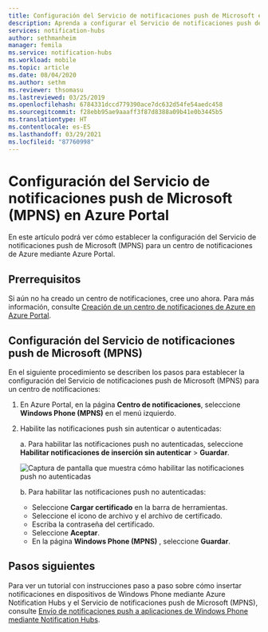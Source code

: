 ```yaml
---
title: Configuración del Servicio de notificaciones push de Microsoft en Azure Notification Hubs | Microsoft Docs
description: Aprenda a configurar el Servicio de notificaciones push de Microsoft para un centro de notificaciones de Azure.
services: notification-hubs
author: sethmanheim
manager: femila
ms.service: notification-hubs
ms.workload: mobile
ms.topic: article
ms.date: 08/04/2020
ms.author: sethm
ms.reviewer: thsomasu
ms.lastreviewed: 03/25/2019
ms.openlocfilehash: 6784331dccd779390ace7dc632d54fe54aedc458
ms.sourcegitcommit: f28ebb95ae9aaaff3f87d8388a09b41e0b3445b5
ms.translationtype: HT
ms.contentlocale: es-ES
ms.lasthandoff: 03/29/2021
ms.locfileid: "87760998"
---
```

# <a name="configure-microsoft-push-notification-service-mpns-settings-in-the-azure-portal"></a>Configuración del Servicio de notificaciones push de Microsoft (MPNS) en Azure Portal

En este artículo podrá ver cómo establecer la configuración del Servicio de notificaciones push de Microsoft (MPNS) para un centro de notificaciones de Azure mediante Azure Portal.

## <a name="prerequisites"></a>Prerrequisitos

Si aún no ha creado un centro de notificaciones, cree uno ahora. Para más información, consulte [Creación de un centro de notificaciones de Azure en Azure Portal](create-notification-hub-portal.md).

## <a name="configure-microsoft-push-notification-service-mpns"></a>Configuración del Servicio de notificaciones push de Microsoft (MPNS)

En el siguiente procedimiento se describen los pasos para establecer la configuración del Servicio de notificaciones push de Microsoft (MPNS) para un centro de notificaciones:

1. En Azure Portal, en la página **Centro de notificaciones**, seleccione **Windows Phone (MPNS)** en el menú izquierdo.
2. Habilite las notificaciones push sin autenticar o autenticadas:

   a. Para habilitar las notificaciones push no autenticadas, seleccione **Habilitar notificaciones de inserción sin autenticar** > **Guardar**.

      ![Captura de pantalla que muestra cómo habilitar las notificaciones push no autenticadas](./media/notification-hubs-windows-phone-get-started/azure-portal-unauth.png)

   b. Para habilitar las notificaciones push no autenticadas:
      * Seleccione **Cargar certificado** en la barra de herramientas.
      * Seleccione el icono de archivo y el archivo de certificado.
      * Escriba la contraseña del certificado.
      * Seleccione **Aceptar**.
      * En la página **Windows Phone (MPNS)** , seleccione **Guardar**.

## <a name="next-steps"></a>Pasos siguientes

Para ver un tutorial con instrucciones paso a paso sobre cómo insertar notificaciones en dispositivos de Windows Phone mediante Azure Notification Hubs y el Servicio de notificaciones push de Microsoft (MPNS), consulte [Envío de notificaciones push a aplicaciones de Windows Phone mediante Notification Hubs](notification-hubs-windows-mobile-push-notifications-mpns.md).
